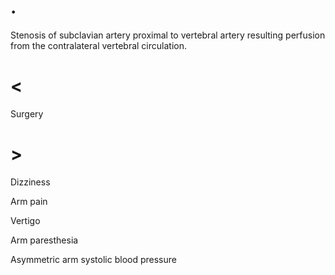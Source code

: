 # .

Stenosis of subclavian artery proximal to vertebral artery resulting perfusion from the contralateral vertebral circulation.

# <

Surgery

# >

Dizziness

Arm pain

Vertigo

Arm paresthesia

Asymmetric arm systolic blood pressure
